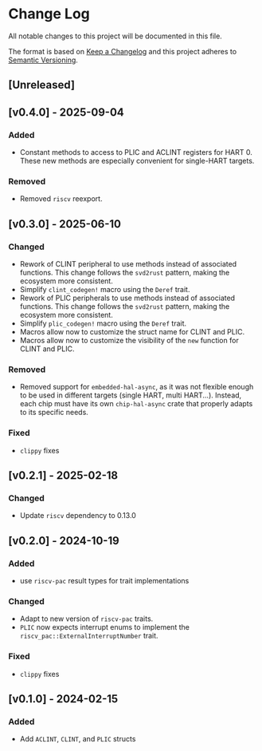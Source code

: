 # Change Log

All notable changes to this project will be documented in this file.

The format is based on [Keep a Changelog](http://keepachangelog.com/)
and this project adheres to [Semantic Versioning](http://semver.org/).

## [Unreleased]

## [v0.4.0] - 2025-09-04

### Added

- Constant methods to access to PLIC and ACLINT registers for HART 0.
  These new methods are especially convenient for single-HART targets.

### Removed

- Removed `riscv` reexport.

## [v0.3.0] - 2025-06-10

### Changed

- Rework of CLINT peripheral to use methods instead of associated functions.
  This change follows the `svd2rust` pattern, making the ecosystem more consistent.
- Simplify `clint_codegen!` macro using the `Deref` trait.
- Rework of PLIC peripherals to use methods instead of associated functions.
  This change follows the `svd2rust` pattern, making the ecosystem more consistent.
- Simplify `plic_codegen!` macro using the `Deref` trait.
- Macros allow now to customize the struct name for CLINT and PLIC.
- Macros allow now to customize the visibility of the `new` function for CLINT and PLIC.

### Removed

- Removed support for `embedded-hal-async`, as it was not flexible enough to be
  used in different targets (single HART, multi HART...). Instead, each chip must
  have its own `chip-hal-async` crate that properly adapts to its specific needs.

### Fixed

- `clippy` fixes

## [v0.2.1] - 2025-02-18

### Changed

- Update `riscv` dependency to 0.13.0

## [v0.2.0] - 2024-10-19

### Added

- use `riscv-pac` result types for trait implementations

### Changed

- Adapt to new version of `riscv-pac` traits.
- `PLIC` now expects interrupt enums to implement the `riscv_pac::ExternalInterruptNumber` trait.

### Fixed

- `clippy` fixes

## [v0.1.0] - 2024-02-15

### Added

- Add `ACLINT`, `CLINT`, and `PLIC` structs
